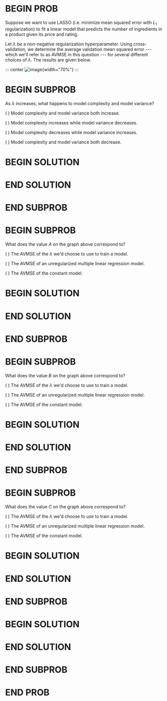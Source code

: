 # BEGIN PROB

Suppose we want to use LASSO (i.e. minimize mean squared error with
$L_1$ regularization) to fit a linear model that predicts the number of
ingredients in a product given its price and rating.

Let $\lambda$ be a non-negative regularization hyperparameter. Using
cross-validation, we determine the average validation mean squared error
--- which we'll refer to as AVMSE in this question --- for several
different choices of $\lambda$. The results are given below.

::: center
![image](final-images/avmse.png){width="70%"}
:::

# BEGIN SUBPROB

As $\lambda$ increases, what happens to model complexity and model
variance?

( ) Model complexity and model variance both increase.

( ) Model complexity increases while model variance decreases.

( ) Model complexity decreases while model variance increases.

( ) Model complexity and model variance both decrease.

# BEGIN SOLUTION

# END SOLUTION

# END SUBPROB

# BEGIN SUBPROB

What does the value $A$ on the graph above correspond to?

( ) The AVMSE of the $\lambda$ we'd choose to use to train a model.

( ) The AVMSE of an unregularized multiple linear regression model.

( ) The AVMSE of the constant model.

# BEGIN SOLUTION

# END SOLUTION

# END SUBPROB

# BEGIN SUBPROB

What does the value $B$ on the graph above correspond to?

( ) The AVMSE of the $\lambda$ we'd choose to use to train a model.

( ) The AVMSE of an unregularized multiple linear regression model.

( ) The AVMSE of the constant model.

# BEGIN SOLUTION

# END SOLUTION

# END SUBPROB

# BEGIN SUBPROB

What does the value $C$ on the graph above correspond to?

( ) The AVMSE of the $\lambda$ we'd choose to use to train a model.

( ) The AVMSE of an unregularized multiple linear regression model.

( ) The AVMSE of the constant model.

# BEGIN SOLUTION

# END SOLUTION

# END SUBPROB

# BEGIN SOLUTION

# END SOLUTION

# END SUBPROB

# END PROB